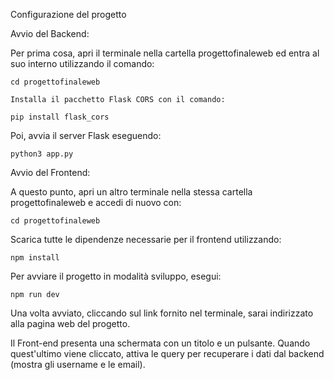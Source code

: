 Configurazione del progetto

Avvio del Backend:

Per prima cosa, apri il terminale nella cartella progettofinaleweb ed entra al suo interno utilizzando il comando:

    cd progettofinaleweb

    Installa il pacchetto Flask CORS con il comando:

    pip install flask_cors

Poi, avvia il server Flask eseguendo:

    python3 app.py

Avvio del Frontend:

A questo punto, apri un altro terminale nella stessa cartella progettofinaleweb e accedi di nuovo con:

    cd progettofinaleweb

Scarica tutte le dipendenze necessarie per il frontend utilizzando:

    npm install

Per avviare il progetto in modalità sviluppo, esegui:

    npm run dev

Una volta avviato, cliccando sul link fornito nel terminale, sarai indirizzato alla pagina web del progetto.


Il Front-end presenta una schermata con un titolo e un pulsante. Quando quest'ultimo viene cliccato, attiva le query per recuperare i dati dal backend (mostra gli username e le email).